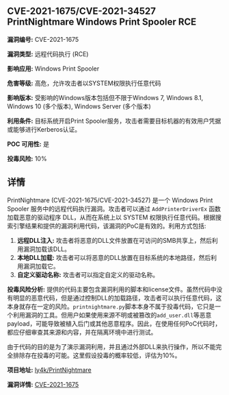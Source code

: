 ## CVE-2021-1675/CVE-2021-34527 PrintNightmare Windows Print Spooler RCE

**漏洞编号:** CVE-2021-1675

**漏洞类型:** 远程代码执行 (RCE)

**影响应用:** Windows Print Spooler

**危害等级:** 高危，允许攻击者以SYSTEM权限执行任意代码

**影响版本:** 受影响的Windows版本包括但不限于Windows 7, Windows 8.1, Windows 10 (多个版本), Windows Server (多个版本)

**利用条件:** 目标系统开启Print Spooler服务，攻击者需要目标机器的有效用户凭据或能够进行Kerberos认证。

**POC 可用性:** 是

**投毒风险:** 10%

## 详情

PrintNightmare (CVE-2021-1675/CVE-2021-34527) 是一个 Windows Print Spooler 服务中的远程代码执行漏洞。攻击者可以通过 `AddPrinterDriverEx` 函数加载恶意的驱动程序 DLL，从而在系统上以 SYSTEM 权限执行任意代码。根据搜索引擎结果和提供的漏洞利用代码，该漏洞的PoC是有效的。利用方式包括:

1.  **远程DLL注入:** 攻击者将恶意的DLL文件放置在可访问的SMB共享上，然后利用漏洞加载该DLL。
2.  **本地DLL加载:**  攻击者可以将恶意的DLL放置在目标系统的本地路径，然后利用漏洞加载它。
3.  **自定义驱动名称:** 攻击者可以指定自定义的驱动名称。

**投毒风险分析:** 提供的代码主要包含漏洞利用的脚本和license文件。虽然代码中没有明显的恶意代码，但是通过控制DLL的加载路径，攻击者可以执行任意代码，这本身就存在一定的风险。`printnightmare.py`脚本本身不属于投毒代码，它只是一个利用漏洞的工具。但用户如果使用来源不明或被篡改的`add_user.dll`等恶意payload，可能导致被植入后门或其他恶意程序。因此，在使用任何PoC代码时，都应仔细审查其来源和内容，并在隔离环境中进行测试。

由于代码的目的是为了演示漏洞利用，并且通过外部DLL来执行操作，所以不能完全排除存在投毒的可能。这里假设投毒的概率较低，评估为10%。

**项目地址:** [ly4k/PrintNightmare](https://github.com/ly4k/PrintNightmare)

**漏洞详情:** [CVE-2021-1675](https://nvd.nist.gov/vuln/detail/CVE-2021-1675)
